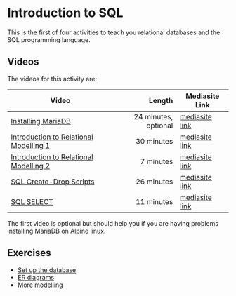 # Introduction to SQL

This is the first of four activities to teach you relational databases and the SQL programming language.

## Videos

The videos for this activity are:

| Video | Length | Mediasite Link |
|-------|-------:|----------------|
| [Installing MariaDB](https://ams-hsta-ims-ond.mediasite.com/MediasiteDeliver/vol01/bristoluniversity/MP4Video/429083c5-b684-4d31-9b8b-44a8cd235423.mp4/QualityLevels(699000)) | 24 minutes, optional | [mediasite link](https://mediasite.bris.ac.uk/Mediasite/Play/2a24bf2b1190463391295aeb8adc392b1d) |
| [Introduction to Relational Modelling 1](https://ams-hsta-ims-ond.mediasite.com/MediasiteDeliver/vol01/bristoluniversity/MP4Video/ad6c51a3-c7ee-4143-875c-7b400815c61d.mp4/QualityLevels(699000)) | 30 minutes | [mediasite link](https://mediasite.bris.ac.uk/Mediasite/Play/43f44fe7c4c3422cbf7faddfa68cebd11d) |
| [Introduction to Relational Modelling 2](https://ams-hsta-ims-ond.mediasite.com/MediasiteDeliver/vol01/bristoluniversity/MP4Video/aaaf526a-eb05-44d8-b25f-55fa121ef494.mp4/QualityLevels(699000)) | 7 minutes | [mediasite link](https://mediasite.bris.ac.uk/Mediasite/Play/dd89be0cabbe409ebda7755f8a8ec8cf1d) |
| [SQL Create-Drop Scripts](https://ams-hsta-ims-ond.mediasite.com/MediasiteDeliver/vol01/bristoluniversity/MP4Video/54d63f28-708e-406d-a774-45570ca38e88.mp4/QualityLevels(699000)) | 26 minutes | [mediasite link](https://mediasite.bris.ac.uk/Mediasite/Play/11542b725bf64dbca856056c705a22261d) |
| [SQL SELECT](https://ams-hsta-ims-ond.mediasite.com/MediasiteDeliver/vol01/bristoluniversity/MP4Video/b71c5518-25fb-4b94-920d-293bef725846.mp4/QualityLevels(699000)) | 11 minutes | [mediasite link](https://mediasite.bris.ac.uk/Mediasite/Play/bdbc27f3871e4555b324b8766d3426711d) |

The first video is optional but should help you if you are having problems installing MariaDB on Alpine linux.

## Exercises

  - [Set up the database](./setup.md)
  - [ER diagrams](./er-diagram.md)
  - [More modelling](./er2.md)